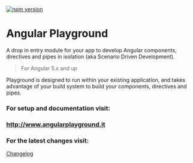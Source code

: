 [![npm version](https://badge.fury.io/js/angular-playground.svg)](https://badge.fury.io/js/angular-playground)

# Angular Playground

A drop in entry module for your app to develop Angular components, directives and pipes 
in isolation (aka Scenario Driven Development). 

> For Angular 5.x and up

Playground is designed to run within your existing application, and takes advantage of 
your build system to build your components, directives and pipes.

### For setup and documentation visit:

### <http://www.angularplayground.it>


### For the latest changes visit:
[Changelog](/packages/angular-playground/CHANGELOG.md)
